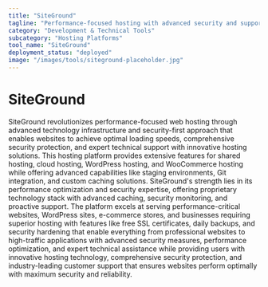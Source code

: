 ```yaml
---
title: "SiteGround"
tagline: "Performance-focused hosting with advanced security and support"
category: "Development & Technical Tools"
subcategory: "Hosting Platforms"
tool_name: "SiteGround"
deployment_status: "deployed"
image: "/images/tools/siteground-placeholder.jpg"
---
```


# SiteGround

SiteGround revolutionizes performance-focused web hosting through advanced technology infrastructure and security-first approach that enables websites to achieve optimal loading speeds, comprehensive security protection, and expert technical support with innovative hosting solutions. This hosting platform provides extensive features for shared hosting, cloud hosting, WordPress hosting, and WooCommerce hosting while offering advanced capabilities like staging environments, Git integration, and custom caching solutions. SiteGround's strength lies in its performance optimization and security expertise, offering proprietary technology stack with advanced caching, security monitoring, and proactive support. The platform excels at serving performance-critical websites, WordPress sites, e-commerce stores, and businesses requiring superior hosting with features like free SSL certificates, daily backups, and security hardening that enable everything from professional websites to high-traffic applications with advanced security measures, performance optimization, and expert technical assistance while providing users with innovative hosting technology, comprehensive security protection, and industry-leading customer support that ensures websites perform optimally with maximum security and reliability.